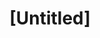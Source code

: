 ---
pid: LLC3
title: "[Untitled]"
location_transcription: 
zipcode: 
outside_phl: 
neighborhood: 
age: 
age_range: 
instagram: 
image_file_name: LLC_3.jpg
proposal_transcription: 
topic: Art,Uplifting
topic_summary: 0, 0
type: Sculpture Statue
keywords_other: 
credit: Damien
image_labels: You can draw just believe
twitter: 
facebook: 
permalink: "/monuments/llc3/"
layout: item-page
---